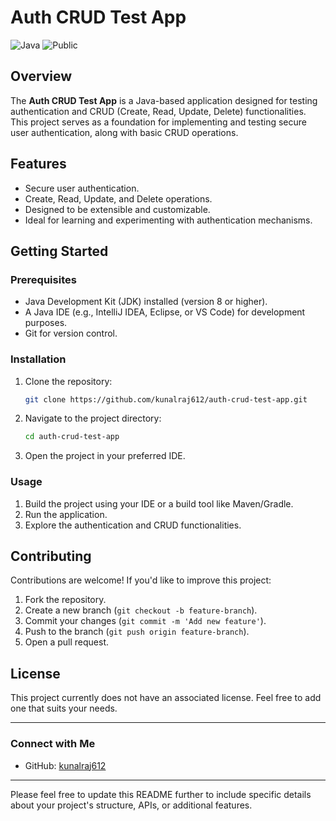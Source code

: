 # Auth CRUD Test App

![Java](https://img.shields.io/badge/Language-Java-blue.svg)
![Public](https://img.shields.io/badge/Visibility-Public-brightgreen.svg)

## Overview

The **Auth CRUD Test App** is a Java-based application designed for testing authentication and CRUD (Create, Read, Update, Delete) functionalities. This project serves as a foundation for implementing and testing secure user authentication, along with basic CRUD operations.

## Features

- Secure user authentication.
- Create, Read, Update, and Delete operations.
- Designed to be extensible and customizable.
- Ideal for learning and experimenting with authentication mechanisms.

## Getting Started

### Prerequisites

- Java Development Kit (JDK) installed (version 8 or higher).
- A Java IDE (e.g., IntelliJ IDEA, Eclipse, or VS Code) for development purposes.
- Git for version control.

### Installation

1. Clone the repository:
   ```bash
   git clone https://github.com/kunalraj612/auth-crud-test-app.git
   ```
2. Navigate to the project directory:
   ```bash
   cd auth-crud-test-app
   ```
3. Open the project in your preferred IDE.

### Usage

1. Build the project using your IDE or a build tool like Maven/Gradle.
2. Run the application.
3. Explore the authentication and CRUD functionalities.

## Contributing

Contributions are welcome! If you'd like to improve this project:

1. Fork the repository.
2. Create a new branch (`git checkout -b feature-branch`).
3. Commit your changes (`git commit -m 'Add new feature'`).
4. Push to the branch (`git push origin feature-branch`).
5. Open a pull request.

## License

This project currently does not have an associated license. Feel free to add one that suits your needs.

---

### Connect with Me

- GitHub: [kunalraj612](https://github.com/kunalraj612)

---

Please feel free to update this README further to include specific details about your project's structure, APIs, or additional features.
